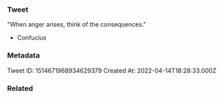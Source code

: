 ### Tweet
"When anger arises, think of the consequences." 

- Confucius

### Metadata
Tweet ID: 1514671968934629379
Created At: 2022-04-14T18:28:33.000Z

### Related

